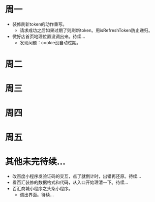 # 周一
* 装修刷新token的动作重写。
    - 请求成功之后如果过期了则刷新token。用isRefreshToken防止递归。
* 微好店首页地理位置没调出来。待续...
    - 发现问题：cookie没自动过期。

# 周二

# 周三

# 周四

# 周五

# 其他未完待续...
* 改百度小程序发验证码的交互，点了就倒计时，出错再还原。待续...
* 看百汇装修的数据格式和代码，从入口开始理清一下。待续...
* 百汇商城小程序之头条小程序。
    - 调出界面。待续...
